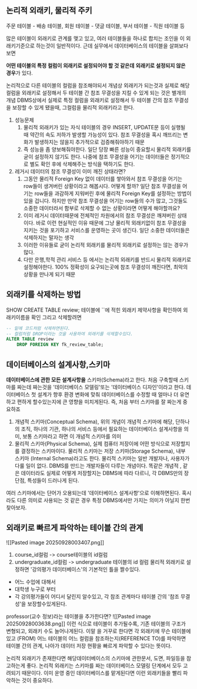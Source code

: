 ## 논리적 외래키, 물리적 주키
주문 테이블  - 배송 테이블,
회원 테이블 -  댓글 테이블,
부서 테이블 - 직원 테이블 등

많은 테이블이 외래키로 관계를 맺고 있고, 여러 테이블들을 하나로 합치는 조인을 이 외래키기준으로 하는것이 일반적이다.
근데 실무에서 데이터베이스의 테이블을 살펴보다보면

**어떤 테이블의 특정 컬럼이 외래키로  설정되어야 할 것 같은데**
**외래키로 설정되지 않은 경우**가 있다.

논리적으로 다른 테이블의 컬럼을 참조해야되서 개념상 외래키가 되는것과
실제로 해당 컬럼을 외래키로 설정해서 두 테이블 간 참조 무결성을 지킬 수 있게 되는 것은 별개의 개념
DBMS상에서 실제로 특정 컬럼을 외래키로 설정해서 두 테이블 간의 참조 무결성을 보장할 수 있게 됐을때,  그컬럼을 물리적 외래키라고 한다.

1. 성능문제
	1. 물리적 외래키가 있는 자식 테이블의 경우 INSERT,  UPDATE문 등이 실행될 때 약간의 속도 저하가 발생할 가능성이 있다. 참조 무결성을 혹시 깨뜨리는 변화가 발생하지는 않을지 추가적으로 검증해줘야하기 때문
	2. 즉 성능을  좀 양보해줘야한다. 일단 당장 빠른 성능이 중요할시 물리적 외래키를 굳이 설정하지 않기도 한다. 나중에 참조 무결성을 어기는 데이터들은 정기적으로 별도 확인 후에 삭제해주는 방식을  택하기도 한다.
2. 레거시 데이터의 참조 무결성이 이미 깨진 상태라면?
	1. 그동안 물리적 Foreign Key 없이 데이터를 쌓아와서 참조 무결성을 어기는 row들이 생겨버린 상황이라고 해봅시다. 어떻게 할까? 일단 참조 무결성을 어기는 row들을 과감하게 지워버린 후에 물리적 Foreign Key를 설정하는 방법이 있을 겁니다. 하지만 만약 참조 무결성을 어기는 row들의 수가 많고, 그것들도 소중한 데이터라서 함부로 삭제할 수 없는 상황이라면 어떻게 해야할까요?
	2. 이미  레거시 데이터때문에 전체적인 차원에서의 참조 무결성은 깨져버린 상태이다. 바로 이런 현실적인 이유 때문에 그냥 물리적 외래키없이 참조 무결성을 지키는 것을  포기하고 서비스를 운영하는 곳이 생긴다.  일단 소중한 데이터들은 삭제하지는 말자는 생각
	3. 이러한  이유들로 굳이 논리적 외래키를  물리적 외래키로  설정하는  않는 경우가 많다.
	4. 다만 은행,학적 관리 서비스 등 에서는 논리적 외래키를 반드시 물리적 외래키로 설정해야한다. 100% 정확성이 요구되는곳에 참조 무결성이 깨진다면, 최악의 상황을 만나게 되기 때문
## 외래키를 삭제하는 방법
SHOW CREATE TABLE review;
테이블에 ``에 적힌 외래키 제약사항을 확인하여 외래키이름을 확인
그리고  삭제할려면
```sql
-- 밑에 코드처럼 삭제하면된다.
-- 컬럼처럼 DROP이라는 것을 사용하여 외래키를 삭제할수있다.
ALTER TABLE review
	DROP FOREIGN KEY fk_review_table;
```

## 데이터베이스의  설계사항,스키마
**데이터베이스에 관한 모든 설계사항을**  스키마(Schema)라고 한다.
처음 구축할때 스키마를 짜는데 짜는것을 '데이터베이스 모델링'또는 '데이터베이스 디자인'이라고 한다.  데이터베이스 첫 설계가  향후 환경 변화에 맞춰 데이터베이스를 수정할 때 얼마나 더 유연하고 편하게 할수있는지에 큰 영향을 미치게된다.
즉, 처음 부터 스키마를 잘 짜는게 중요하죠

1. 개념적 스키마(Conceptual  Schema),  위의 개념이 개념적 스키마에 해당, 단하나의 조직, 하나의 기관, 하나의  서비스 등에서 필요하는 데이터베이스 설계사항을 의미,  보통 스키마라고 하면 이 개념적 스키마를 의미
2. 물리적 스키마(Physical Schema), 실제 컴퓨터 저장이에 어떤 방식으로 저장할지를 결정하는 스키마이다. 물리적 스키마는 저장 스키마(Storage Schema), 내부 스키마 (Internal Schema)라고도 한다.
물리적 스키마는 일반 개발자나, 사용자가 다룰 일이 없다. DBMS를 만드는 개발자들이 다루는 개념이다. 똑같은 개념적 , 같은 데이터라도 실제로 어떻게 저장할지는 DBMS에 따라 다르니, 각 DBMS만의 장단점, 특성들이 드러나게 된다.

여러 스키마에서는 단어가 오용되는데 '데이터베이스 설계사항'으로 이해하면된다. 혹시라도 다른 의미로 사용되는 것 같은 경우 특정 DBMS에서만 가지는 의미가 아닐지 한번 찾아보자.

## 외래키로 빠르게 파악하는 테이블 간의 관계
![[Pasted image 20250928003407.png]]
1. course_id컬럼 -> course테이블의 id컬럼
2. undergraduate_id컬럼 -> undergraduate 테이블의 id 컬럼
물리적 외래키로 설정하면 '강의평가 데이터베이스'의 기본적인 틀을  짤수있다.
- 어느 수업에 대해서
- 대학생 누구로 부터
- 각 강의평가들이 어디서 달린지 알수있고, 각 참조 관계마다 테이블 간의 '참조 무결성'을 보장할수있게된다.

professor(교수 정보)라는 테이블을 추가한다면?
![[Pasted image 20250928003638.png]]
이런 식으로 테이블이 추가될수록, 기존  테이블의 구조가 변형되고, 외래키 수도  늘어나게된다.
이말 을  거꾸로 한다면
각 외래키에  무슨 테이블에 있고 (FROM) 어느 테이블의 어느 컬럼을 참조하는지(REFERENCE TO)를 파악하면 테이블 간의 관계, 나아가 데이터 저장 현황을 빠르게 파악할 수 있다는 뜻이다.

논리적 외래키가  존재한다면 해당데이터베이스의 스키마에 관한문서, 도면, 파일등을  참고하는게 좋다.
논리적 외래키는 스키마를 짜는 데이터베이스 모델링 단계에서 모두 고려되기 때문이다.
이미 운영 중인  데이터베이스를 맡게된다면 이런 외래키들을 빨리 파악하는 것이 중요하다.